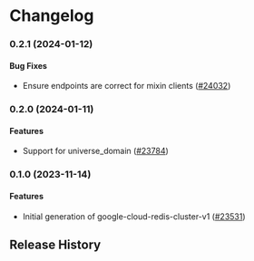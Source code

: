# Changelog

### 0.2.1 (2024-01-12)

#### Bug Fixes

* Ensure endpoints are correct for mixin clients ([#24032](https://github.com/googleapis/google-cloud-ruby/issues/24032)) 

### 0.2.0 (2024-01-11)

#### Features

* Support for universe_domain ([#23784](https://github.com/googleapis/google-cloud-ruby/issues/23784)) 

### 0.1.0 (2023-11-14)

#### Features

* Initial generation of google-cloud-redis-cluster-v1 ([#23531](https://github.com/googleapis/google-cloud-ruby/issues/23531)) 

## Release History
